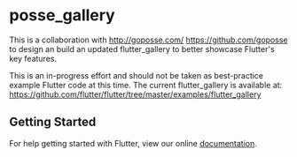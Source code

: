 # posse_gallery

This is a collaboration with http://goposse.com/ https://github.com/goposse
to design an build an updated flutter_gallery to better showcase Flutter's
key features.

This is an in-progress effort and should not be taken as best-practice
example Flutter code at this time.  The current flutter_gallery
is available at:
https://github.com/flutter/flutter/tree/master/examples/flutter_gallery

## Getting Started

For help getting started with Flutter, view our online
[documentation](http://flutter.io/).
